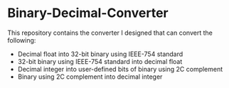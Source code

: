 # Binary-Decimal-Converter
This repository contains the converter I designed that can convert the following:
- Decimal float into 32-bit binary using IEEE-754 standard
- 32-bit binary using IEEE-754 standard into decimal float
- Decimal integer into user-defined bits of binary using 2C complement
- Binary using 2C complement into decimal integer
